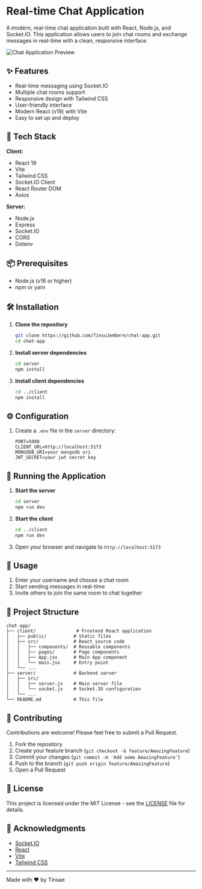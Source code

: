 # Real-time Chat Application

A modern, real-time chat application built with React, Node.js, and Socket.IO. This application allows users to join chat rooms and exchange messages in real-time with a clean, responsive interface.

![Chat Application Preview](https://via.placeholder.com/800x400.png?text=Chat+Application+Preview)

## ✨ Features

- Real-time messaging using Socket.IO
- Multiple chat rooms support
- Responsive design with Tailwind CSS
- User-friendly interface
- Modern React (v19) with Vite
- Easy to set up and deploy

## 🚀 Tech Stack

**Client:**
- React 19
- Vite
- Tailwind CSS
- Socket.IO Client
- React Router DOM
- Axios

**Server:**
- Node.js
- Express
- Socket.IO
- CORS
- Dotenv

## 📦 Prerequisites

- Node.js (v16 or higher)
- npm or yarn

## 🛠️ Installation

1. **Clone the repository**
   ```bash
   git clone https://github.com/TinsuJembere/chat-app.git
   cd chat-app
   ```

2. **Install server dependencies**
   ```bash
   cd server
   npm install
   ```

3. **Install client dependencies**
   ```bash
   cd ../client
   npm install
   ```

## ⚙️ Configuration

1. Create a `.env` file in the `server` directory:
   ```env
   PORT=5000
   CLIENT_URL=http://localhost:5173
   MONGODB_URI=your mongodb uri
   JWT_SECRET=your jwt secret key
   ```

## 🚦 Running the Application

1. **Start the server**
   ```bash
   cd server
   npm run dev
   ```

2. **Start the client**
   ```bash
   cd ../client
   npm run dev
   ```

3. Open your browser and navigate to `http://localhost:5173`

## 📝 Usage

1. Enter your username and choose a chat room
2. Start sending messages in real-time
3. Invite others to join the same room to chat together

## 📂 Project Structure

```
chat-app/
├── client/               # Frontend React application
│   ├── public/          # Static files
│   ├── src/             # React source code
│   │   ├── components/  # Reusable components
│   │   ├── pages/       # Page components
│   │   ├── App.jsx      # Main App component
│   │   └── main.jsx     # Entry point
│   └── ...
├── server/              # Backend server
│   ├── src/
│   │   ├── server.js    # Main server file
│   │   └── socket.js    # Socket.IO configuration
│   └── ...
└── README.md            # This file
```

## 🤝 Contributing

Contributions are welcome! Please feel free to submit a Pull Request.

1. Fork the repository
2. Create your feature branch (`git checkout -b feature/AmazingFeature`)
3. Commit your changes (`git commit -m 'Add some AmazingFeature'`)
4. Push to the branch (`git push origin feature/AmazingFeature`)
5. Open a Pull Request

## 📄 License

This project is licensed under the MIT License - see the [LICENSE](LICENSE) file for details.

## 🙏 Acknowledgments

- [Socket.IO](https://socket.io/)
- [React](https://reactjs.org/)
- [Vite](https://vitejs.dev/)
- [Tailwind CSS](https://tailwindcss.com/)

---

Made with ❤️ by Tinsae
